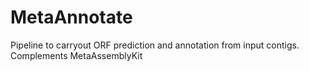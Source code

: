 # MetaAnnotate
Pipeline to carryout ORF prediction and annotation from input contigs. Complements MetaAssemblyKit 
